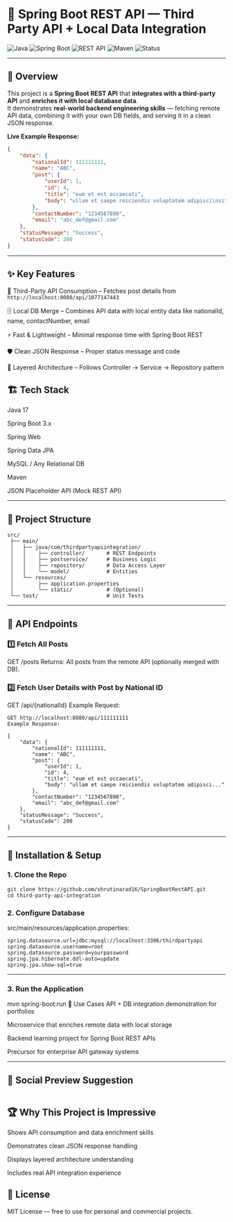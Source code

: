# 🚀 Spring Boot REST API — Third Party API + Local Data Integration

![Java](https://img.shields.io/badge/Java-17-orange?style=for-the-badge)
![Spring Boot](https://img.shields.io/badge/Spring%20Boot-3.x-brightgreen?style=for-the-badge)
![REST API](https://img.shields.io/badge/REST-API-blue?style=for-the-badge)
![Maven](https://img.shields.io/badge/Maven-Build-red?style=for-the-badge)
![Status](https://img.shields.io/badge/Status-Active-success?style=for-the-badge)

---

## 📌 Overview
This project is a **Spring Boot REST API** that **integrates with a third-party API** and **enriches it with local database data**.  
It demonstrates **real-world backend engineering skills** — fetching remote API data, combining it with your own DB fields, and serving it in a clean JSON response.

**Live Example Response:**
```json
{
    "data": {
        "nationalId": 111111111,
        "name": "ABC",
        "post": {
            "userId": 1,
            "id": 4,
            "title": "eum et est occaecati",
            "body": "ullam et saepe reiciendis voluptatem adipisci\nsit amet autem assumenda provident rerum culpa\nquis hic commodi nesciunt rem tenetur doloremque ipsam iure\nquis sunt voluptatem rerum illo velit"
        },
        "contactNumber": "1234567890",
        "email": "abc_def@gmail.com"
    },
    "statusMessage": "Success",
    "statusCode": 200
}
```
---
## ✨ Key Features
🔗 Third-Party API Consumption – Fetches post details from ``` http://localhost:8080/api/1077147443```

🗄 Local DB Merge – Combines API data with local entity data like nationalId, name, contactNumber, email

⚡ Fast & Lightweight – Minimal response time with Spring Boot REST

🛡 Clean JSON Response – Proper status message and code

📂 Layered Architecture – Follows Controller → Service → Repository pattern

## 🏗 Tech Stack
Java 17

Spring Boot 3.x

Spring Web

Spring Data JPA

MySQL / Any Relational DB

Maven

JSON Placeholder API (Mock REST API)

---
## 📂 Project Structure
```
src/
 ├── main/
 │   ├── java/com/thirdpartyapiintegration/
 │   │    ├── controller/       # REST Endpoints
 │   │    ├── postservice/      # Business Logic
 │   │    ├── repository/       # Data Access Layer
 │   │    └── model/            # Entities
 │   └── resources/
 │        ├── application.properties
 │        └── static/           # (Optional)
 └── test/                      # Unit Tests
```
---
## 🚦 API Endpoints
### 1️⃣ Fetch All Posts
GET /posts
Returns: All posts from the remote API (optionally merged with DB).


### 2️⃣ Fetch User Details with Post by National ID
GET /api/{nationalId}
Example Request:

```
GET http://localhost:8080/api/111111111
Example Response:

{
    "data": {
        "nationalId": 111111111,
        "name": "ABC",
        "post": {
            "userId": 1,
            "id": 4,
            "title": "eum et est occaecati",
            "body": "ullam et saepe reiciendis voluptatem adipisci..."
        },
        "contactNumber": "1234567890",
        "email": "abc_def@gmail.com"
    },
    "statusMessage": "Success",
    "statusCode": 200
}
```
---
## 🔧 Installation & Setup

### 1. Clone the Repo
```
git clone https://github.com/shrutinarad16/SpringBootRestAPI.git
cd third-party-api-integration
```

### 2. Configure Database
src/main/resources/application.properties:
```
spring.datasource.url=jdbc:mysql://localhost:3306/thirdpartyapi
spring.datasource.username=root
spring.datasource.password=yourpassword
spring.jpa.hibernate.ddl-auto=update
spring.jpa.show-sql=true

```
---

### 3. Run the Application
mvn spring-boot:run
🎯 Use Cases
API + DB integration demonstration for portfolios

Microservice that enriches remote data with local storage

Backend learning project for Spring Boot REST APIs

Precursor for enterprise API gateway systems

---

## 📸 Social Preview Suggestion
<img>

## 🏆 Why This Project is Impressive

Shows API consumption and data enrichment skills

Demonstrates clean JSON response handling

Displays layered architecture understanding

Includes real API integration experience

## 📜 License
MIT License — free to use for personal and commercial projects.
